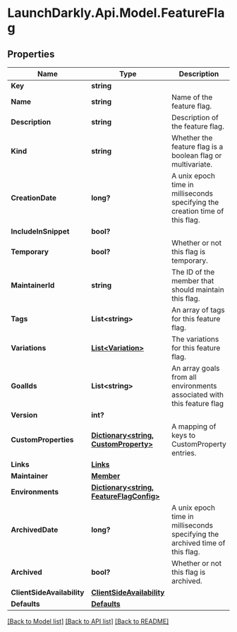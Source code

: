 # LaunchDarkly.Api.Model.FeatureFlag
## Properties

Name | Type | Description | Notes
------------ | ------------- | ------------- | -------------
**Key** | **string** |  | [optional] 
**Name** | **string** | Name of the feature flag. | [optional] 
**Description** | **string** | Description of the feature flag. | [optional] 
**Kind** | **string** | Whether the feature flag is a boolean flag or multivariate. | [optional] 
**CreationDate** | **long?** | A unix epoch time in milliseconds specifying the creation time of this flag. | [optional] 
**IncludeInSnippet** | **bool?** |  | [optional] 
**Temporary** | **bool?** | Whether or not this flag is temporary. | [optional] 
**MaintainerId** | **string** | The ID of the member that should maintain this flag. | [optional] 
**Tags** | **List&lt;string&gt;** | An array of tags for this feature flag. | [optional] 
**Variations** | [**List&lt;Variation&gt;**](Variation.md) | The variations for this feature flag. | [optional] 
**GoalIds** | **List&lt;string&gt;** | An array goals from all environments associated with this feature flag | [optional] 
**Version** | **int?** |  | [optional] 
**CustomProperties** | [**Dictionary&lt;string, CustomProperty&gt;**](CustomProperty.md) | A mapping of keys to CustomProperty entries. | [optional] 
**Links** | [**Links**](Links.md) |  | [optional] 
**Maintainer** | [**Member**](Member.md) |  | [optional] 
**Environments** | [**Dictionary&lt;string, FeatureFlagConfig&gt;**](FeatureFlagConfig.md) |  | [optional] 
**ArchivedDate** | **long?** | A unix epoch time in milliseconds specifying the archived time of this flag. | [optional] 
**Archived** | **bool?** | Whether or not this flag is archived. | [optional] 
**ClientSideAvailability** | [**ClientSideAvailability**](ClientSideAvailability.md) |  | [optional] 
**Defaults** | [**Defaults**](Defaults.md) |  | [optional] 

[[Back to Model list]](../README.md#documentation-for-models) [[Back to API list]](../README.md#documentation-for-api-endpoints) [[Back to README]](../README.md)

